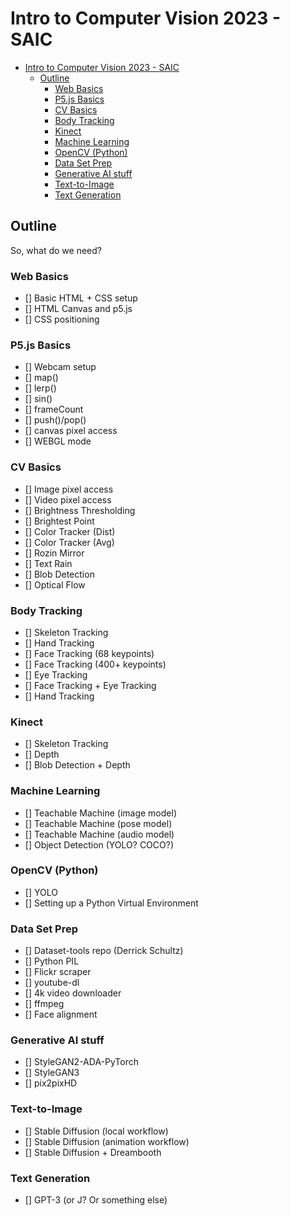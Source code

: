 # Intro to Computer Vision 2023 - SAIC

- [Intro to Computer Vision 2023 - SAIC](#intro-to-computer-vision-2023---saic)
  - [Outline](#outline)
    - [Web Basics](#web-basics)
    - [P5.js Basics](#p5js-basics)
    - [CV Basics](#cv-basics)
    - [Body Tracking](#body-tracking)
    - [Kinect](#kinect)
    - [Machine Learning](#machine-learning)
    - [OpenCV (Python)](#opencv-python)
    - [Data Set Prep](#data-set-prep)
    - [Generative AI stuff](#generative-ai-stuff)
    - [Text-to-Image](#text-to-image)
    - [Text Generation](#text-generation)

## Outline

So, what do we need?

### Web Basics

- [] Basic HTML + CSS setup
- [] HTML Canvas and p5.js
- [] CSS positioning

### P5.js Basics

- [] Webcam setup
- [] map()
- [] lerp()
- [] sin()
- [] frameCount
- [] push()/pop()
- [] canvas pixel access
- [] WEBGL mode

### CV Basics

- [] Image pixel access
- [] Video pixel access
- [] Brightness Thresholding
- [] Brightest Point
- [] Color Tracker (Dist)
- [] Color Tracker (Avg)
- [] Rozin Mirror
- [] Text Rain
- [] Blob Detection
- [] Optical Flow

### Body Tracking

- [] Skeleton Tracking
- [] Hand Tracking
- [] Face Tracking (68 keypoints)
- [] Face Tracking (400+ keypoints)
- [] Eye Tracking
- [] Face Tracking + Eye Tracking
- [] Hand Tracking

### Kinect

- [] Skeleton Tracking
- [] Depth
- [] Blob Detection + Depth

### Machine Learning

- [] Teachable Machine (image model)
- [] Teachable Machine (pose model)
- [] Teachable Machine (audio model)
- [] Object Detection (YOLO? COCO?)

### OpenCV (Python)

- [] YOLO
- [] Setting up a Python Virtual Environment

### Data Set Prep

- [] Dataset-tools repo (Derrick Schultz)
- [] Python PIL
- [] Flickr scraper
- [] youtube-dl
- [] 4k video downloader
- [] ffmpeg
- [] Face alignment

### Generative AI stuff

- [] StyleGAN2-ADA-PyTorch
- [] StyleGAN3
- [] pix2pixHD

### Text-to-Image

- [] Stable Diffusion (local workflow)
- [] Stable Diffusion (animation workflow)
- [] Stable Diffusion + Dreambooth

### Text Generation

- [] GPT-3 (or J? Or something else)

